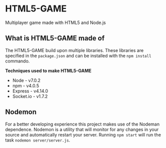 # HTML5-GAME
Multiplayer game made with HTML5 and Node.js

## What is HTML5-GAME made of
The HTML5-GAME build upon multiple libraries.
These libraries are specified in the `package.json` and can be installed with the `npm install` commando.

**Techniques used to make HTML5-GAME**
* Node - v7.0.2
* npm - v4.0.5
* Express - v4.14.0
* Socket.io - v1.7.2

## Nodemon
For a better developing experience this project makes use of the Nodeman dependence.
Nodemon is a utility that will monitor for any changes in your source and automatically restart your server.
Running `npm start` will run the task `nodemon server/server.js`.